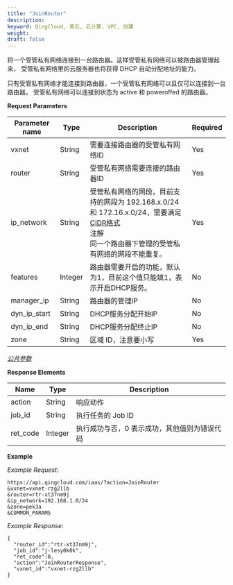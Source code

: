 ```yaml
---
title: "JoinRouter"
description: 
keyword: QingCloud, 青云, 云计算, VPC, 创建
weight: 
draft: false
---
```




将一个受管私有网络连接到一台路由器。这样受管私有网络可以被路由器管理起来， 受管私有网络里的云服务器也将获得 DHCP 自动分配地址的能力。

只有受管私有网络才能连接到路由器，一个受管私有网络可以且仅可以连接到一台路由器。 受管私有网络可以连接到状态为 active 和 poweroffed 的路由器。

**Request Parameters**

| Parameter name | Type | Description | Required |
| --- | --- | --- | --- |
| vxnet | String | 需要连接路由器的受管私有网络ID | Yes |
| router | String | 受管私有网络需要连接的路由器ID | Yes |
| ip_network | String | 受管私有网络的网段，目前支持的网段为 192.168.x.0/24 和 172.16.x.0/24，需要满足 [CIDR格式](http://en.wikipedia.org/wiki/Classless_Inter-Domain_Routing)<br/>注解<br/>同一个路由器下管理的受管私有网络的网段不能重复。 | Yes |
| features | Integer | 路由器需要开启的功能，默认为1，目前这个值只能填1，表示开启DHCP服务。 | No |
| manager_ip | String | 路由器的管理IP | No |
| dyn_ip_start | String | DHCP服务分配开始IP | No |
| dyn_ip_end | String | DHCP服务分配终止IP | No |
| zone | String | 区域 ID，注意要小写 | Yes |

[_公共参数_](../../../parameters/)

**Response Elements**

| Name | Type | Description |
| --- | --- | --- |
| action | String | 响应动作 |
| job_id | String | 执行任务的 Job ID |
| ret_code | Integer | 执行成功与否，0 表示成功，其他值则为错误代码 |

**Example**

_Example Request_:

```
https://api.qingcloud.com/iaas/?action=JoinRouter
&vxnet=vxnet-rzg2llb
&router=rtr-xt37nm9j
&ip_network=192.168.1.0/24
&zone=pek3a
&COMMON_PARAMS
```

_Example Response_:

```
{
  "router_id":"rtr-xt37nm9j",
  "job_id":"j-lesy0k0k",
  "ret_code":0,
  "action":"JoinRouterResponse",
  "vxnet_id":"vxnet-rzg2llb"
}
```
